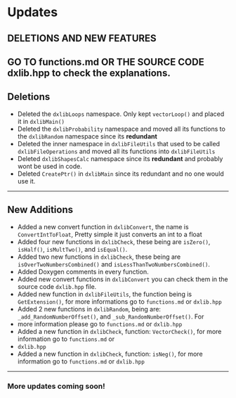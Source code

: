 # Updates

## DELETIONS AND NEW FEATURES
## GO TO **functions.md** OR THE SOURCE CODE **dxlib.hpp** to check the explanations.

## **Deletions**
- Deleted the `dxlibLoops` namespace. Only kept `vectorLoop()` and placed it in `dxlibMain()`
- Deleted the `dxlibProbability` namespace and moved all its functions to the `dxlibRandom` namespace since its **redundant**
- Deleted the inner namespace in `dxlibFileUtils` that used to be called `dxlibFileOperations` and moved all its functions into `dxlibFileUtils`
- Deleted `dxlibShapesCalc` namespace since its **redundant** and probably wont be used in code.
- Deleted `CreatePtr()` in `dxlibMain` since its redundant and no one would use it.

---

## **New Additions**
- Added a new convert function in `dxlibConvert`, the name is `ConvertIntToFloat`, Pretty simple it just converts an int to a float
- Added four new functions in `dxlibCheck`, these being are `isZero()`, `isHalf()`, `isMultTwo()`, and `isEqual()`.
- Added two new functions in `dxlibCheck`, these being are `isOverTwoNumbersCombined()` and `isLessThanTwoNumbersCombined()`.
- Added Doxygen comments in every function.
- Added new convert functions in `dxlibConvert` you can check them in the source code `dxlib.hpp` file.
- Added new function in `dxlibFileUtils`, the function being is `GetExtension()`, for more informations go to `functions.md` or `dxlib.hpp`
- Added 2 new functions in `dxlibRandom`, being are: `_add_RandomNumberOffset()`, and `_sub_RandomNumberOffset()`. For
- more information please go to `functions.md` or `dxlib.hpp`
- Added a new function in `dxlibCheck`, function: `VectorCheck()`, for more information go to `functions.md` or
- `dxlib.hpp`
- Added a new function in `dxlibCheck`, function: `isNeg()`, for more information go to `functions.md` or `dxlib.hpp`

---

### More updates coming soon!
